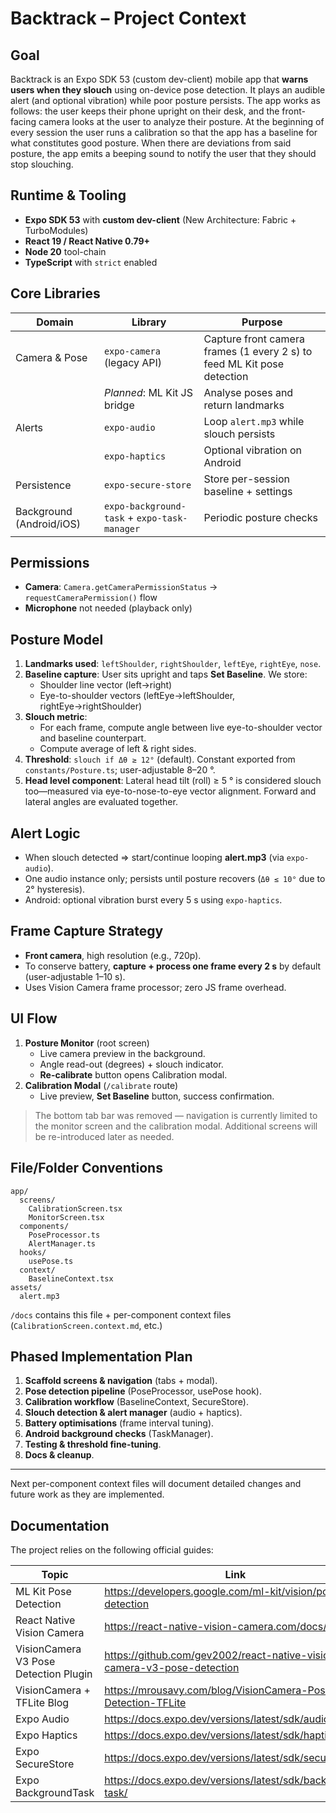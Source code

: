 # Backtrack – Project Context

## Goal

Backtrack is an Expo SDK 53 (custom dev-client) mobile app that **warns users when they slouch** using on-device pose detection. It plays an audible alert (and optional vibration) while poor posture persists. The app works as follows: the user keeps their phone upright on their desk, and the front-facing camera looks at the user to analyze their posture. At the beginning of every session the user runs a calibration so that the app has a baseline for what constitutes good posture. When there are deviations from said posture, the app emits a beeping sound to notify the user that they should stop slouching.

## Runtime & Tooling

- **Expo SDK 53** with **custom dev-client** (New Architecture: Fabric + TurboModules)
- **React 19 / React Native 0.79+**
- **Node 20** tool-chain
- **TypeScript** with `strict` enabled

## Core Libraries

| Domain                   | Library                                      | Purpose                                                                 |
| ------------------------ | -------------------------------------------- | ----------------------------------------------------------------------- |
| Camera & Pose            | `expo-camera` (legacy API)                   | Capture front camera frames (1 every 2 s) to feed ML Kit pose detection |
|                          | _Planned_: ML Kit JS bridge                  | Analyse poses and return landmarks                                      |
| Alerts                   | `expo-audio`                                 | Loop `alert.mp3` while slouch persists                                  |
|                          | `expo-haptics`                               | Optional vibration on Android                                           |
| Persistence              | `expo-secure-store`                          | Store per-session baseline + settings                                   |
| Background (Android/iOS) | `expo-background-task` + `expo-task-manager` | Periodic posture checks                                                 |

## Permissions

- **Camera**: `Camera.getCameraPermissionStatus` → `requestCameraPermission()` flow
- **Microphone** not needed (playback only)

## Posture Model

1. **Landmarks used**: `leftShoulder`, `rightShoulder`, `leftEye`, `rightEye`, `nose`.
2. **Baseline capture**: User sits upright and taps **Set Baseline**. We store:
   - Shoulder line vector (left→right)
   - Eye-to-shoulder vectors (leftEye→leftShoulder, rightEye→rightShoulder)
3. **Slouch metric**:
   - For each frame, compute angle between live eye-to-shoulder vector and baseline counterpart.
   - Compute average of left & right sides.
4. **Threshold**: `slouch if Δθ ≥ 12°` (default). Constant exported from `constants/Posture.ts`; user-adjustable 8–20 °.
5. **Head level component**: Lateral head tilt (roll) ≥ 5 ° is considered slouch too—measured via eye-to-nose-to-eye vector alignment. Forward and lateral angles are evaluated together.

## Alert Logic

- When slouch detected ⇒ start/continue looping **alert.mp3** (via `expo-audio`).
- One audio instance only; persists until posture recovers (`Δθ ≤ 10°` due to 2° hysteresis).
- Android: optional vibration burst every 5 s using `expo-haptics`.

## Frame Capture Strategy

- **Front camera**, high resolution (e.g., 720p).
- To conserve battery, **capture + process one frame every 2 s** by default (user-adjustable 1–10 s).
- Uses Vision Camera frame processor; zero JS frame overhead.

## UI Flow

1. **Posture Monitor** (root screen)
   - Live camera preview in the background.
   - Angle read-out (degrees) + slouch indicator.
   - **Re-calibrate** button opens Calibration modal.
2. **Calibration Modal** (`/calibrate` route)
   - Live preview, **Set Baseline** button, success confirmation.

> The bottom tab bar was removed — navigation is currently limited to the monitor screen and the calibration modal. Additional screens will be re-introduced later as needed.

## File/Folder Conventions

```
app/
  screens/
    CalibrationScreen.tsx
    MonitorScreen.tsx
  components/
    PoseProcessor.ts
    AlertManager.ts
  hooks/
    usePose.ts
  context/
    BaselineContext.tsx
assets/
  alert.mp3
```

`/docs` contains this file + per-component context files (`CalibrationScreen.context.md`, etc.)

## Phased Implementation Plan

1. **Scaffold screens & navigation** (tabs + modal).
2. **Pose detection pipeline** (PoseProcessor, usePose hook).
3. **Calibration workflow** (BaselineContext, SecureStore).
4. **Slouch detection & alert manager** (audio + haptics).
5. **Battery optimisations** (frame interval tuning).
6. **Android background checks** (TaskManager).
7. **Testing & threshold fine-tuning**.
8. **Docs & cleanup**.

---

Next per-component context files will document detailed changes and future work as they are implemented.

## Documentation

The project relies on the following official guides:

| Topic                                 | Link                                                                    |
| ------------------------------------- | ----------------------------------------------------------------------- |
| ML Kit Pose Detection                 | https://developers.google.com/ml-kit/vision/pose-detection              |
| React Native Vision Camera            | https://react-native-vision-camera.com/docs/guides                      |
| VisionCamera V3 Pose Detection Plugin | https://github.com/gev2002/react-native-vision-camera-v3-pose-detection |
| VisionCamera + TFLite Blog            | https://mrousavy.com/blog/VisionCamera-Pose-Detection-TFLite            |
| Expo Audio                            | https://docs.expo.dev/versions/latest/sdk/audio/                        |
| Expo Haptics                          | https://docs.expo.dev/versions/latest/sdk/haptics/                      |
| Expo SecureStore                      | https://docs.expo.dev/versions/latest/sdk/securestore/                  |
| Expo BackgroundTask                   | https://docs.expo.dev/versions/latest/sdk/background-task/              |
